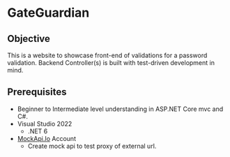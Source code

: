 # GateGuardian

## Objective

This is a website to showcase front-end of validations for a password validation. Backend Controller(s) is built with test-driven development in mind.

## Prerequisites
- Beginner to Intermediate level understanding in ASP.NET Core mvc and C#.
- Visual Studio 2022
  - .NET 6
- [MockApi.Io](https://mockapi.io/) Account
  - Create mock api to test proxy of external url.
